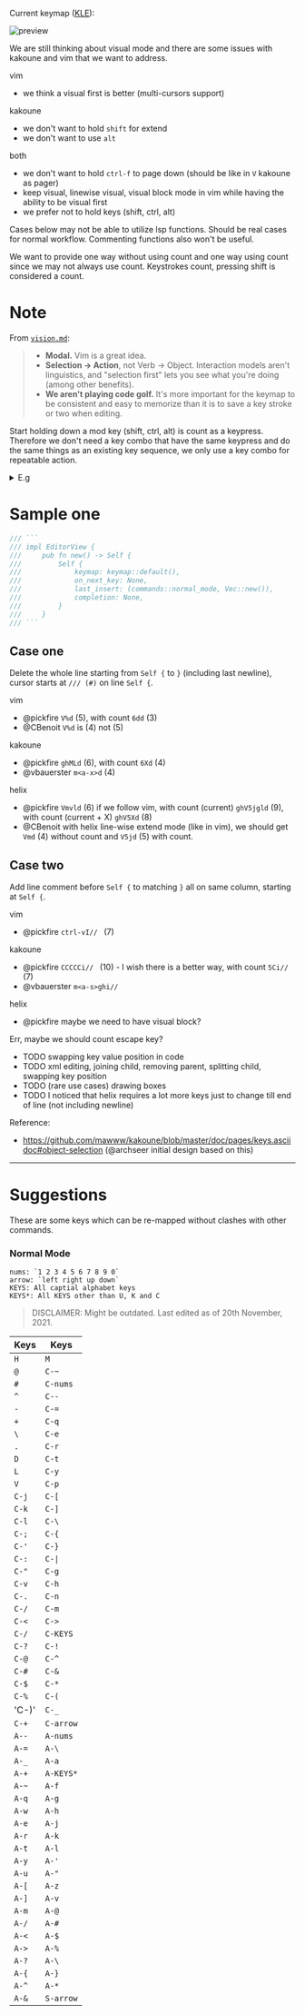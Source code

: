 Current keymap ([KLE](http://www.keyboard-layout-editor.com/#/gists/0e45da1f7e56b54c7f287551415b3fa8)):

![preview](https://user-images.githubusercontent.com/91177333/192541110-19a94459-9467-41f6-bbd8-56d02e99ba32.png)

We are still thinking about visual mode and there are some issues with kakoune and vim that we want to address.

vim
- we think a visual first is better (multi-cursors support)

kakoune
- we don't want to hold `shift` for extend
- we don't want to use `alt`

both
- we don't want to hold `ctrl-f` to page down (should be like in `V` kakoune as pager)
- keep visual, linewise visual, visual block mode in vim while having the ability to be visual first
- we prefer not to hold keys (shift, ctrl, alt)

Cases below may not be able to utilize lsp functions. Should be real cases for normal workflow. Commenting functions also won't be useful.

We want to provide one way without using count and one way using count since we may not always use count. Keystrokes count, pressing shift is considered a count.

# Note

From [`vision.md`](https://github.com/helix-editor/helix/blob/master/docs/vision.md#goals):
> - **Modal.**  Vim is a great idea.
> - **Selection -> Action**, not Verb -> Object.  Interaction models aren't linguistics, and "selection first" lets you see what you're doing (among other benefits).
> - **We aren't playing code golf.**  It's more important for the keymap to be consistent and easy to memorize than it is to save a key stroke or two when editing.

Start holding down a mod key (shift, ctrl, alt) is count as a keypress. Therefore we don't need a key combo that have the same keypress and do the same things as an existing key sequence, we only use a key combo for repeatable action.

<details>
<summary>E.g</summary>

| Example | Keypress |
| ------- | -------- |
| <kbd>a</kbd> | 1 |
| <kbd>A</kbd> | 2 |
| <kbd>a</kbd><kbd>b</kbd> | 2 |
| <kbd>A</kbd><kbd>A</kbd> = <kbd>shift down</kbd><kbd>a</kbd><kbd>a</kbd>_\[shift release\]_ | 3 |

</details>

# Sample one

```rust
/// ```
/// impl EditorView {
///     pub fn new() -> Self {
///         Self {
///             keymap: keymap::default(),
///             on_next_key: None,
///             last_insert: (commands::normal_mode, Vec::new()),
///             completion: None,
///         }
///     }
/// ```
```

## Case one

Delete the whole line starting from `Self {` to `}` (including last newline), cursor starts at `/// (#)` on line `Self {`. 

vim
- @pickfire `V%d` (5), with count `6dd` (3)
- @CBenoit `V%d` is (4) not (5)

kakoune
- @pickfire `ghMLd` (6), with count `6Xd` (4)
- @vbauerster `m<a-x>d` (4)

helix
- @pickfire `Vmvld` (6) if we follow vim, with count (current) `ghV5jgld` (9), with count (current + X) `ghV5Xd` (8)
- @CBenoit with helix line-wise extend mode (like in vim), we should get `Vmd` (4) without count and `V5jd` (5) with count.

## Case two

Add line comment before `Self {` to matching `}` all on same column, starting at `Self {`.

vim
- @pickfire `ctrl-vI// ` (7)

kakoune
- @pickfire `CCCCCi// ` (10) - I wish there is a better way, with count `5Ci// ` (7)
- @vbauerster `m<a-s>ghi//`

helix
- @pickfire maybe we need to have visual block?

Err, maybe we should count escape key?

- TODO swapping key value position in code
- TODO xml editing, joining child, removing parent, splitting child, swapping key position
- TODO (rare use cases) drawing boxes
- TODO I noticed that helix requires a lot more keys just to change till end of line (not including newline)

Reference:
- https://github.com/mawww/kakoune/blob/master/doc/pages/keys.asciidoc#object-selection (@archseer initial design based on this)

---

# Suggestions
These are some keys which can be re-mapped without clashes with other commands.

### Normal Mode

```
nums: `1 2 3 4 5 6 7 8 9 0`
arrow: `left right up down`
KEYS: All captial alphabet keys
KEYS*: All KEYS other than U, K and C
```

> DISCLAIMER: Might be outdated. Last edited as of 20th November, 2021.

|Keys|Keys|
|--|--|
|`H`  |`M`      |
|`@`  |`C-~`    |
|`#`  |`C-nums` |
|`^`  |`C--`    |
|`-`  |`C-=`    |
|`+`  |`C-q`    |
|`\`  |`C-e`    |
|`.`  |`C-r`    |
|`D`  |`C-t`    |
|`L`  |`C-y`    |
|`V`  |`C-p`    |
|`C-j`|`C-[`    |
|`C-k`|`C-]`    |
|`C-l`|`C-\`    |
|`C-;`|`C-{`    |
|`C-'`|`C-}`    |
|`C-:`|`C-\|`   |
|`C-"`|`C-g`    |
|`C-v`|`C-h`    |
|`C-.`|`C-n`    |
|`C-/`|`C-m`    |
|`C-<`|`C->`    |
|`C-/`|`C-KEYS` |
|`C-?`|`C-!`    |
|`C-@`|`C-^`    |
|`C-#`|`C-&`    |
|`C-$`|`C-*`    |
|`C-%`|`C-(`    |
|'C-)'|`C-_`    |
|`C-+`|`C-arrow`|
|`A--`|`A-nums` |
|`A-=`|`A-\`    |
|`A-_`|`A-a`    |
|`A-+`|`A-KEYS*`|
|`A-~`|`A-f`    |
|`A-q`|`A-g`    |
|`A-w`|`A-h`    |
|`A-e`|`A-j`    |
|`A-r`|`A-k`    |
|`A-t`|`A-l`    |
|`A-y`|`A-'`    |
|`A-u`|`A-"`    |
|`A-[`|`A-z`    |
|`A-]`|`A-v`    |
|`A-m`|`A-@`    |
|`A-/`|`A-#`    |
|`A-<`|`A-$`    |
|`A->`|`A-%`    |
|`A-?`|`A-\`    |
|`A-{`|`A-}`    |
|`A-^`|`A-*`    |
|`A-&`|`S-arrow`|
